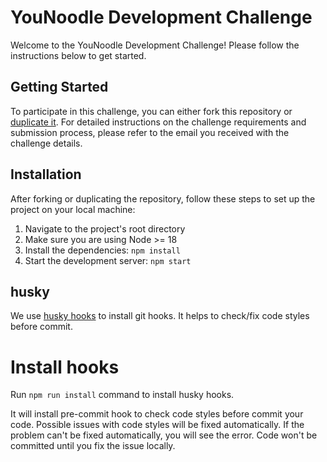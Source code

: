 # YouNoodle Development Challenge

Welcome to the YouNoodle Development Challenge! Please follow the instructions below to get started.

## Getting Started

To participate in this challenge, you can either fork this repository or [duplicate it](https://docs.github.com/en/repositories/creating-and-managing-repositories/duplicating-a-repository). For detailed instructions on the challenge requirements and submission process, please refer to the email you received with the challenge details.

## Installation
After forking or duplicating the repository, follow these steps to set up the project on your local machine:

1. Navigate to the project's root directory
1. Make sure you are using Node >= 18
2. Install the dependencies: `npm install`
3. Start the development server: `npm start`

## husky

We use [husky hooks](https://typicode.github.io/husky/#/) to install git hooks. 
It helps to check/fix code styles before commit.

# Install hooks
Run `npm run install` command to install husky hooks.

It will install pre-commit hook to check code styles before commit your code.
Possible issues with code styles will be fixed automatically.
If the problem can't be fixed automatically, you will see the error. 
Code won't be committed until you fix the issue locally.
